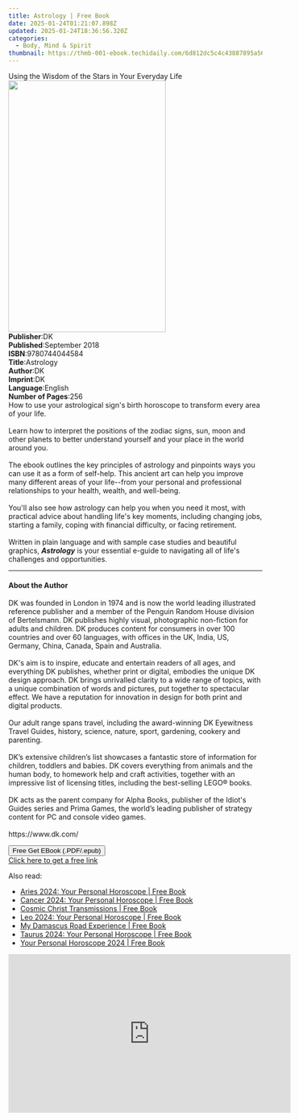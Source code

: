 ```yaml
---
title: Astrology | Free Book
date: 2025-01-24T01:21:07.898Z
updated: 2025-01-24T18:36:56.320Z
categories:
  - Body, Mind & Spirit
thumbnail: https://thmb-001-ebook.techidaily.com/6d812dc5c4c43887895a56a7b4caf85c7d7323a9f1374420bedfbc6e7ce13371.jpg
---
```

<main id="book-container">
  <div class="flex flex-col">
    <div class="book-brief flex-1 py-6 px-4 sm:p-6 md:py-10 md:px-8">
      <!-- brief-->
      <div class="book-brief-main">
        Using the Wisdom of the Stars in Your Everyday Life
      </div>
    </div>
    <div
      class="book-meta-info flex-1 grid gap-4 col-start-1 col-end-3 row-start-1 sm:mb-6 sm:grid-cols-4 lg:gap-6 lg:col-start-2 lg:row-end-6 lg:row-span-6 lg:mb-0"
    >
      <div
        class="book-meta-info-left place-content-center mt-4 p-4 text-sm leading-6 col-start-2 col-span-2 dark:text-slate-400"
      >
        <img
          class="w-full h-500 object-cover rounded-lg sm:h-255 sm:col-span-2 lg:col-span-full"
          src="https://img-001-ebook.techidaily.com/f53dda3bf6a8dad868691338ed363e84096e1d5ca3a0eb2017c6c7acc7f02d29.jpg"
          alt=""
          width="312"
          height="500"
        />
      </div>
      <div
        class="book-meta-info-right mt-2 col-start-1 row-start-2 col-span-3 self-center"
      >
        <!-- meta data  -->
        <div class="flex flex-col px-4 md:px-8">
          <div class="flex-1">
            <strong>Publisher</strong>:<span class="px-2">DK</span>
          </div>
          <div class="flex-1">
            <strong>Published</strong>:<span class="px-2">September 2018</span>
          </div>
          <div class="flex-1">
            <strong>ISBN</strong>:<span class="px-2">9780744044584</span>
          </div>
          <div class="flex-1">
            <strong>Title</strong>:<span class="px-2">Astrology</span>
          </div>
          <div class="flex-1">
            <strong>Author</strong>:<span class="px-2">DK</span>
          </div>
          <div class="flex-1">
            <strong>Imprint</strong>:<span class="px-2">DK</span>
          </div>
          <div class="flex-1">
            <strong>Language</strong>:<span class="px-2">English</span>
          </div>
          <div class="flex-1">
            <strong>Number of Pages</strong>:<span class="px-2">256</span>
          </div>
        </div>
      </div>
    </div>
    <div class="book-description flex-1 py-6 px-4 sm:p-6 md:py-10 md:px-8">
      <div class="book-description-main">
        <div accordion-content="" id="description">
          How to use your astrological sign's birth horoscope to transform every
          area of your life.<br /><br />Learn how to interpret the positions of
          the zodiac signs, sun, moon and other planets to better understand
          yourself and your place in the world around you.<br /><br />The ebook
          outlines the key principles of astrology and pinpoints ways you can
          use it as a form of self-help. This ancient art can help you improve
          many different areas of your life--from your personal and professional
          relationships to your health, wealth, and well-being.
          <br /><br />You'll also see how astrology can help you when you need
          it most, with practical advice about handling life's key moments,
          including changing jobs, starting a family, coping with financial
          difficulty, or facing retirement. <br /><br />Written in plain
          language and with sample case studies and beautiful graphics,
          <b><i>Astrology</i></b> is your essential e-guide to navigating all of
          life's challenges and opportunities.
        </div>
        <div class="accordion-fader"></div>
      </div>
    </div>
    <div class="book-excerpts flex-1 py-6 px-4 sm:p-6 md:py-10 md:px-8">
      <!-- excerpts-->
      <div class="book-excerpts-main">
        <hr />
        <h4 class="placeholder placeholder-heading">
          <span>About the Author</span>
        </h4>
        <p>
          DK was founded in London in 1974 and is now&nbsp;the world leading
          illustrated reference publisher and a member of the Penguin Random
          House division of Bertelsmann. DK publishes highly visual,
          photographic non-fiction for adults and children. DK produces content
          for consumers in over 100 countries and over 60
          languages,&nbsp;with&nbsp;offices in the&nbsp;UK, India, US, Germany,
          China, Canada, Spain and Australia.<br /><br />DK's aim is
          to&nbsp;inspire, educate and entertain&nbsp;readers of all ages, and
          everything DK publishes, whether print or digital, embodies the unique
          DK design approach. DK brings unrivalled clarity to a wide range of
          topics, with a unique combination of words and pictures, put together
          to spectacular effect. We have a reputation for innovation in design
          for both print and digital products.<br /><br />Our adult range spans
          travel, including the award-winning DK Eyewitness Travel Guides,
          history, science, nature, sport, gardening, cookery and
          parenting.&nbsp;<br /><br />DK’s extensive children’s list showcases a
          fantastic store of information for children, toddlers and babies. DK
          covers everything from animals and the human body, to homework help
          and craft activities, together with an impressive list of licensing
          titles, including the best-selling LEGO® books.<br /><br />DK acts as
          the parent company for Alpha Books, publisher of the&nbsp;Idiot's
          Guides series&nbsp;and Prima Games, the world’s leading publisher of
          strategy content for PC and console video games.<br /><br />https://www.dk.com/
        </p>
      </div>
    </div>
    <div
      class="book-about-author flex-1 py-6 px-4 sm:p-6 md:py-10 md:px-8"
    ></div>
    <div class="book-free-get flex-1 py-6 px-4 sm:p-6 md:py-10 md:px-8">
      <button
        id="btn-free-get"
        class="bg-blue-500 hover:bg-blue-700 text-white font-bold py-2 px-4 rounded"
      >
        Free Get EBook (.PDF/.epub)
      </button>
      <div id="countdown-display" class="px-2 text-lg mt-2"></div>
      <a
        id="free-link"
        class="hidden bg-blue-500 hover:bg-blue-700 text-white font-bold py-2 px-4 rounded"
        href="https://www.ebooks.com/en-us/book/96325944/astrology/dk/"
        target="_blank"
        >Click here to get a free link</a
      >
    </div>
    <script>
      let countdownTime = 0;
      let countdownInterval = null;
      document
        .getElementById('btn-free-get')
        .addEventListener('click', startCountdown);
      function startCountdown() {
        countdownTime = new Date().getTime() + 60000 * 3;
        countdownInterval = setInterval(updateCountdown, 1000);
        document.getElementById('btn-free-get').disabled = true;
        document
          .getElementById('btn-free-get')
          .classList.add('bg-gray-500', 'cursor-not-allowed');
      }
      function updateCountdown() {
        let currentTime = new Date().getTime();
        let timeLeft = countdownTime - currentTime;
        let secondsLeft = Math.floor(timeLeft / 1000);
        document.getElementById('countdown-display').innerHTML =
          `Remaining time: ${secondsLeft} seconds.`;
        if (secondsLeft <= 0) {
          clearInterval(countdownInterval);
          document.getElementById('btn-free-get').classList.add('hidden');
          document.getElementById('free-link').classList.remove('hidden');
          document.getElementById('countdown-display').innerHTML = '';
        }
      }
    </script>
  </div>
</main>

<ins class="adsbygoogle"
      style="display:block"
      data-ad-client="ca-pub-7571918770474297"
      data-ad-slot="8358498916"
      data-ad-format="auto"
      data-full-width-responsive="true"></ins>
    

<span class="atpl-alsoreadstyle">Also read:</span>
<div><ul>
<li><a href="https://novels-ebooks.techidaily.com/210692923-9780008589332-aries-2024-your-personal-horoscope/"><u>Aries 2024: Your Personal Horoscope | Free Book</u></a></li>
<li><a href="https://novels-ebooks.techidaily.com/210692926-9780008589363-cancer-2024-your-personal-horoscope/"><u>Cancer 2024: Your Personal Horoscope | Free Book</u></a></li>
<li><a href="https://novels-ebooks.techidaily.com/210692733-9781959561088-cosmic-christ-transmissions/"><u>Cosmic Christ Transmissions | Free Book</u></a></li>
<li><a href="https://novels-ebooks.techidaily.com/210692924-9780008589370-leo-2024-your-personal-horoscope/"><u>Leo 2024: Your Personal Horoscope | Free Book</u></a></li>
<li><a href="https://novels-ebooks.techidaily.com/210692767-9781685708726-my-damascus-road-experience/"><u>My Damascus Road Experience | Free Book</u></a></li>
<li><a href="https://novels-ebooks.techidaily.com/210692927-9780008589349-taurus-2024-your-personal-horoscope/"><u>Taurus 2024: Your Personal Horoscope | Free Book</u></a></li>
<li><a href="https://novels-ebooks.techidaily.com/210692922-9780008589325-your-personal-horoscope-2024/"><u>Your Personal Horoscope 2024 | Free Book</u></a></li>
</ul></div>

<!-- affiliate ads begin -->
<iframe width="560" height="315" src="https://www.youtube.com/embed/kZVDkvMZvP4?si=xAugrCf-Ud6EMMpm" title="YouTube video player" frameborder="0" allow="accelerometer; autoplay; clipboard-write; encrypted-media; gyroscope; picture-in-picture; web-share" referrerpolicy="strict-origin-when-cross-origin" allowfullscreen></iframe>
<!-- affiliate ads end -->

